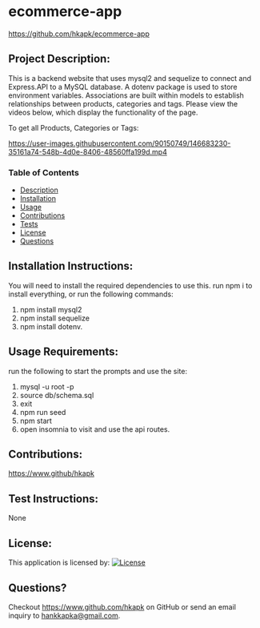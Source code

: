 # ecommerce-app

https://github.com/hkapk/ecommerce-app

## Project Description:

This is a backend website that uses mysql2 and sequelize to connect and Express.API to a MySQL database. A dotenv package is used to store environment variables. Associations are built within models to establish relationships between products, categories and tags. Please view the videos below, which display the functionality of the page.

To get all Products, Categories or Tags:

https://user-images.githubusercontent.com/90150749/146683230-35161a74-548b-4d0e-8406-48560ffa199d.mp4

### Table of Contents

- [Description](#description)
- [Installation](#installation)
- [Usage](#usage)
- [Contributions](#contributions)
- [Tests](#tests)
- [License](#license)
- [Questions](#questions)

## Installation Instructions:

You will need to install the required dependencies to use this. run npm i to install everything, or run the following commands:

1. npm install mysql2
2. npm install sequelize
3. npm install dotenv.

## Usage Requirements:

run the following to start the prompts and use the site:

1. mysql -u root -p
2. source db/schema.sql
3. exit
4. npm run seed
5. npm start
6. open insomnia to visit and use the api routes.

## Contributions:

https://www.github/hkapk

## Test Instructions:

None

## License:

This application is licensed by:
[![License](https://img.shields.io/badge/License-MIT-blue.svg)](https://opensource.org/licenses/MIT)

## Questions?

Checkout https://www.github.com/hkapk on GitHub or send an email inquiry to hankkapka@gmail.com.
